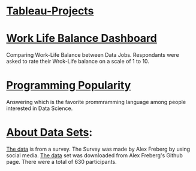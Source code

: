 # [Tableau-Projects](https://public.tableau.com/app/profile/fahim.hoq)

# [Work Life Balance Dashboard](https://public.tableau.com/views/SurveyofDataJobs/Dashboard1?:language=en-US&:display_count=n&:origin=viz_share_link)

Comparing Work-Life Balance between Data Jobs. Respondants were asked to rate their Wrok-Life balance on a scale of 1 to 10.

# [Programming Popularity](https://public.tableau.com/views/PopularityofprogrammingLanguages/PopularityofVariousProgrammingLanguages?:language=en-US&:display_count=n&:origin=viz_share_link)

Answering which is the favorite prommramming language among people interested in Data Science.

# [About Data Sets](https://github.com/AlexTheAnalyst/Power-BI/blob/main/Power%20BI%20-%20Final%20Project.xlsx):
[The data](https://github.com/AlexTheAnalyst/Power-BI/blob/main/Power%20BI%20-%20Final%20Project.xlsx) is from a survey. The Survey was made by Alex Freberg by using social media. [The data](https://github.com/AlexTheAnalyst/Power-BI/blob/main/Power%20BI%20-%20Final%20Project.xlsx) set was downloaded from  Alex Freberg's Github page. There were a total of 630 participants.
